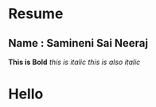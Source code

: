 # Resume
## Name : Samineni Sai Neeraj
**This is Bold**
*this is italic*
_this is also italic_
<h1>Hello</h1>
